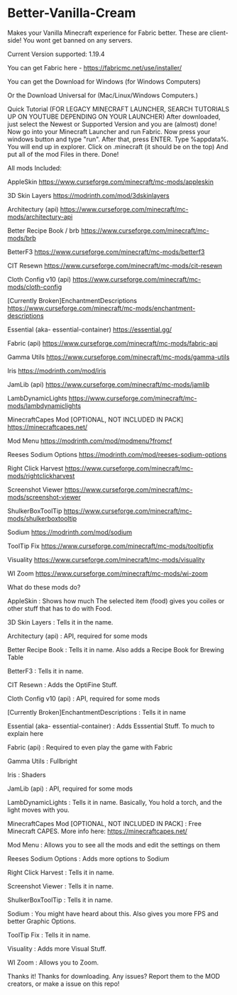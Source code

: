 # Better-Vanilla-Cream
Makes your Vanilla Minecraft experience for Fabric better. These are client-side! You wont get banned on any servers.

Current Version supported: 1.19.4

You can get Fabric here - https://fabricmc.net/use/installer/

You can get the Download for Windows (for Windows Computers)

Or the Download Universal for (Mac/Linux/Windows Computers.)

Quick Tutorial (FOR LEGACY MINECRAFT LAUNCHER, SEARCH TUTORIALS UP ON YOUTUBE DEPENDING ON YOUR LAUNCHER)
After downloaded, just select the Newest or Supported Version and you are (almost) done! Now go into your Minecraft Launcher and run Fabric.
Now press your windows button and type "run". After that, press ENTER. Type %appdata%. You will end up in explorer. Click on .minecraft (it should be on the top)
And put all of the mod Files in there. Done!


All mods Included: 


AppleSkin
https://www.curseforge.com/minecraft/mc-mods/appleskin

3D Skin Layers
https://modrinth.com/mod/3dskinlayers

Architectury (api)
https://www.curseforge.com/minecraft/mc-mods/architectury-api

Better Recipe Book / brb
https://www.curseforge.com/minecraft/mc-mods/brb

BetterF3
https://www.curseforge.com/minecraft/mc-mods/betterf3

CIT Resewn
https://www.curseforge.com/minecraft/mc-mods/cit-resewn

Cloth Config v10 (api)
https://www.curseforge.com/minecraft/mc-mods/cloth-config

[Currently Broken]EnchantmentDescriptions
https://www.curseforge.com/minecraft/mc-mods/enchantment-descriptions

Essential (aka- essential-container)
https://essential.gg/

Fabric (api)
https://www.curseforge.com/minecraft/mc-mods/fabric-api

Gamma Utils
https://www.curseforge.com/minecraft/mc-mods/gamma-utils

Iris
https://modrinth.com/mod/iris

JamLib (api)
https://www.curseforge.com/minecraft/mc-mods/jamlib

LambDynamicLights
https://www.curseforge.com/minecraft/mc-mods/lambdynamiclights

MinecraftCapes Mod [OPTIONAL, NOT INCLUDED IN PACK]
https://minecraftcapes.net/

Mod Menu
https://modrinth.com/mod/modmenu?fromcf

Reeses Sodium Options
https://modrinth.com/mod/reeses-sodium-options

Right Click Harvest
https://www.curseforge.com/minecraft/mc-mods/rightclickharvest

Screenshot Viewer
https://www.curseforge.com/minecraft/mc-mods/screenshot-viewer

ShulkerBoxToolTip
https://www.curseforge.com/minecraft/mc-mods/shulkerboxtooltip

Sodium
https://modrinth.com/mod/sodium

ToolTip Fix
https://www.curseforge.com/minecraft/mc-mods/tooltipfix

Visuality
https://www.curseforge.com/minecraft/mc-mods/visuality

WI Zoom
https://www.curseforge.com/minecraft/mc-mods/wi-zoom

What do these mods do?

AppleSkin : Shows how much The selected item (food) gives you coiles or other stuff that has to do with Food.

3D Skin Layers : Tells it in the name.

Architectury (api) : API, required for some mods

Better Recipe Book : Tells it in name. Also adds a Recipe Book for Brewing Table

BetterF3 : Tells it in name.

CIT Resewn : Adds the OptiFine Stuff.

Cloth Config v10 (api) : API, required for some mods

[Currently Broken]EnchantmentDescriptions : Tells it in name

Essential (aka- essential-container) : Adds Esssential Stuff. To much to explain here

Fabric (api) : Required to even play the game with Fabric

Gamma Utils : Fullbright

Iris : Shaders

JamLib (api) : API, required for some mods

LambDynamicLights : Tells it in name. Basically, You hold a torch, and the light moves with you.

MinecraftCapes Mod [OPTIONAL, NOT INCLUDED IN PACK] : Free Minecraft CAPES. More info here: https://minecraftcapes.net/

Mod Menu : Allows you to see all the mods and edit the settings on them

Reeses Sodium Options : Adds more options to Sodium

Right Click Harvest : Tells it in name.

Screenshot Viewer : Tells it in name.

ShulkerBoxToolTip : Tells it in name.

Sodium : You might have heard about this. Also gives you more FPS and better Graphic Options.

ToolTip Fix : Tells it in name.

Visuality : Adds more Visual Stuff.

WI Zoom : Allows you to Zoom.



Thanks it! Thanks for downloading. Any issues? Report them to the MOD creators, or make a issue on this repo!
